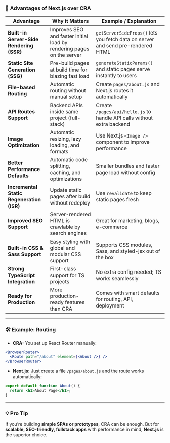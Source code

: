 ### 📌 **Advantages of Next.js over CRA**

| Advantage                                 | Why it Matters                                                        | Example / Explanation                                                           |
| ----------------------------------------- | --------------------------------------------------------------------- | ------------------------------------------------------------------------------- |
| **Built-in Server-Side Rendering (SSR)**  | Improves SEO and faster initial load by rendering pages on the server | `getServerSideProps()` lets you fetch data on server and send pre-rendered HTML |
| **Static Site Generation (SSG)**          | Pre-build pages at build time for blazing fast load                   | `generateStaticParams()` and static pages serve instantly to users              |
| **File-based Routing**                    | Automatic routing without manual setup                                | Create `pages/about.js` and Next.js routes it automatically                     |
| **API Routes Support**                    | Backend APIs inside same project (full-stack)                         | Create `/pages/api/hello.js` to handle API calls without extra backend          |
| **Image Optimization**                    | Automatic resizing, lazy loading, and formats                         | Use Next.js `<Image />` component to improve performance                        |
| **Better Performance Defaults**           | Automatic code splitting, caching, and optimizations                  | Smaller bundles and faster page load without config                             |
| **Incremental Static Regeneration (ISR)** | Update static pages after build without redeploy                      | Use `revalidate` to keep static pages fresh                                     |
| **Improved SEO Support**                  | Server-rendered HTML is crawlable by search engines                   | Great for marketing, blogs, e-commerce                                          |
| **Built-in CSS & Sass Support**           | Easy styling with global and modular CSS support                      | Supports CSS modules, Sass, and styled-jsx out of the box                       |
| **Strong TypeScript Integration**         | First-class support for TS projects                                   | No extra config needed; TS works seamlessly                                     |
| **Ready for Production**                  | More production-ready features than CRA                               | Comes with smart defaults for routing, API, deployment                          |

---

### 🛠️ **Example: Routing**

* **CRA:** You set up React Router manually:

```jsx
<BrowserRouter>
  <Route path="/about" element={<About />} />
</BrowserRouter>
```

* **Next.js:** Just create a file `/pages/about.js` and the route works automatically:

```jsx
export default function About() {
  return <h1>About Page</h1>;
}
```

---

### 💡 **Pro Tip**

If you’re building **simple SPAs or prototypes**, CRA can be enough. But for **scalable, SEO-friendly, fullstack apps** with performance in mind, **Next.js** is the superior choice.